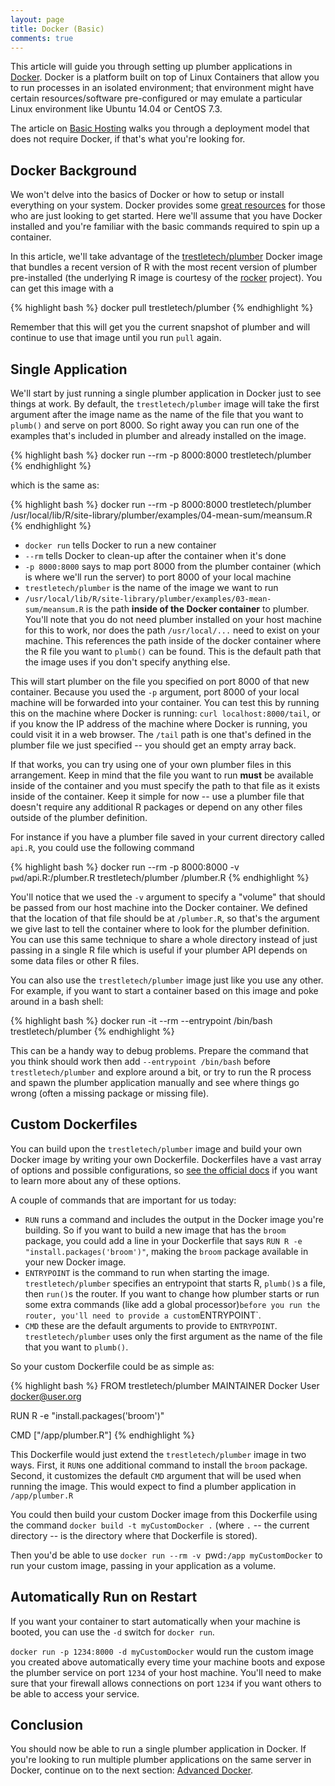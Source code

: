 ```yaml
---
layout: page
title: Docker (Basic)
comments: true
---
```


<div class="row"><div class="col-sm-8" markdown="1">

This article will guide you through setting up plumber applications in [Docker](https://docker.io). Docker is a platform built on top of Linux Containers that allow you to run processes in an isolated environment; that environment might have certain resources/software pre-configured or may emulate a particular Linux environment like Ubuntu 14.04 or CentOS 7.3. 

The article on [Basic Hosting](./hosting) walks you through a deployment model that does not require Docker, if that's what you're looking for.

## Docker Background

We won't delve into the basics of Docker or how to setup or install everything on your system. Docker provides some [great resources](https://docs.docker.com/) for those who are just looking to get started. Here we'll assume that you have Docker installed and you're familiar with the basic commands required to spin up a container.

In this article, we'll take advantage of the [trestletech/plumber](https://hub.docker.com/r/trestletech/plumber/) Docker image that bundles a recent version of R with the most recent version of plumber pre-installed (the underlying R image is courtesy of the [rocker](https://github.com/rocker-org/rocker) project). You can get this image with a 

{% highlight bash %}
docker pull trestletech/plumber
{% endhighlight %}

Remember that this will get you the current snapshot of plumber and will continue to use that image until you run `pull` again.

## Single Application

We'll start by just running a single plumber application in Docker just to see things at work. By default, the `trestletech/plumber` image will take the first argument after the image name as the name of the file that you want to `plumb()` and serve on port 8000. So right away you can run one of the examples that's included in plumber and already installed on the image.

{% highlight bash %}
docker run --rm -p 8000:8000 trestletech/plumber
{% endhighlight %}

which is the same as:

{% highlight bash %}
docker run --rm -p 8000:8000 trestletech/plumber /usr/local/lib/R/site-library/plumber/examples/04-mean-sum/meansum.R
{% endhighlight %}


 - `docker run` tells Docker to run a new container
 - `--rm` tells Docker to clean-up after the container when it's done
 - `-p 8000:8000` says to map port 8000 from the plumber container (which is where we'll run the server) to port 8000 of your local machine
 - `trestletech/plumber` is the name of the image we want to run
 - `/usr/local/lib/R/site-library/plumber/examples/03-mean-sum/meansum.R` is the path **inside of the Docker container** to plumber. You'll note that you do not need plumber installed on your host machine for this to work, nor does the path `/usr/local/...` need to exist on your machine. This references the path inside of the docker container where the R file you want to `plumb()` can be found. This is the default path that the image uses if you don't specify anything else.

 This will start plumber on the file you specified on port 8000 of that new container. Because you used the `-p` argument, port 8000 of your local machine will be forwarded into your container. You can test this by running this on the machine where Docker is running: `curl localhost:8000/tail`, or if you know the IP address of the machine where Docker is running, you could visit it in a web browser. The `/tail` path is one that's defined in the plumber file we just specified -- you should get an empty array back.

If that works, you can try using one of your own plumber files in this arrangement. Keep in mind that the file you want to run **must** be available inside of the container and you must specify the path to that file as it exists inside of the container. Keep it simple for now -- use a plumber file that doesn't require any additional R packages or depend on any other files outside of the plumber definition.

For instance if you have a plumber file saved in your current directory called `api.R`, you could use the following command

{% highlight bash %}
docker run --rm -p 8000:8000 -v `pwd`/api.R:/plumber.R trestletech/plumber /plumber.R
{% endhighlight %}

You'll notice that we used the `-v` argument to specify a "volume" that should be passed from our host machine into the Docker container. We defined that the location of that file should be at `/plumber.R`, so that's the argument we give last to tell the container where to look for the plumber definition. You can use this same technique to share a whole directory instead of just passing in a single R file which is useful if your plumber API depends on some data files or other R files.

 You can also use the `trestletech/plumber` image just like you use any other. For example, if you want to start a container based on this image and poke around in a bash shell:

{% highlight bash %}
docker run -it --rm --entrypoint /bin/bash trestletech/plumber
{% endhighlight %}

This can be a handy way to debug problems. Prepare the command that you think should work then add `--entrypoint /bin/bash` before `trestletech/plumber` and explore around a bit, or try to run the R process and spawn the plumber application manually and see where things go wrong (often a missing package or missing file).

## Custom Dockerfiles

You can build upon the `trestletech/plumber` image and build your own Docker image by writing your own Dockerfile. Dockerfiles have a vast array of options and possible configurations, so [see the official docs](https://docs.docker.com/engine/reference/builder/) if you want to learn more about any of these options.

A couple of commands that are important for us today:

 - `RUN` runs a command and includes the output in the Docker image you're building. So if you want to build a new image that has the `broom` package, you could add a line in your Dockerfile that says `RUN R -e "install.packages('broom')"`, making the `broom` package available in your new Docker image.
 - `ENTRYPOINT` is the command to run when starting the image. `trestletech/plumber` specifies an entrypoint that starts R, `plumb()`s a file, then `run()`s the router. If you want to change how plumber starts or run some extra commands (like add a global processor)` before you run the router, you'll need to provide a custom `ENTRYPOINT`.
 - `CMD` these are the default arguments to provide to `ENTRYPOINT`. `trestletech/plumber` uses only the first argument as the name of the file that you want to `plumb()`.

So your custom Dockerfile could be as simple as:

{% highlight bash %}
FROM trestletech/plumber
MAINTAINER Docker User <docker@user.org>

RUN R -e "install.packages('broom')"

CMD ["/app/plumber.R"]
{% endhighlight %}

This Dockerfile would just extend the `trestletech/plumber` image in two ways. First, it `RUN`s one additional command to install the `broom` package. Second, it customizes the default `CMD` argument that will be used when running the image. This would expect to find a plumber application in `/app/plumber.R`

You could then build your custom Docker image from this Dockerfile using the command `docker build -t myCustomDocker .` (where `.` -- the current directory -- is the directory where that Dockerfile is stored).

Then you'd be able to use `docker run --rm -v `pwd`:/app myCustomDocker` to run your custom image, passing in your application as a volume.

## Automatically Run on Restart

If you want your container to start automatically when your machine is booted, you can use the `-d` switch for `docker run`.

`docker run -p 1234:8000 -d myCustomDocker` would run the custom image you created above automatically every time your machine boots and expose the plumber service on port `1234` of your host machine. You'll need to make sure that your firewall allows connections on port `1234` if you want others to be able to access your service.

## Conclusion

You should now be able to run a single plumber application in Docker. If you're looking to run multiple plumber applications on the same server in Docker, continue on to the next section: [Advanced Docker](./advanced-docker).

</div>
